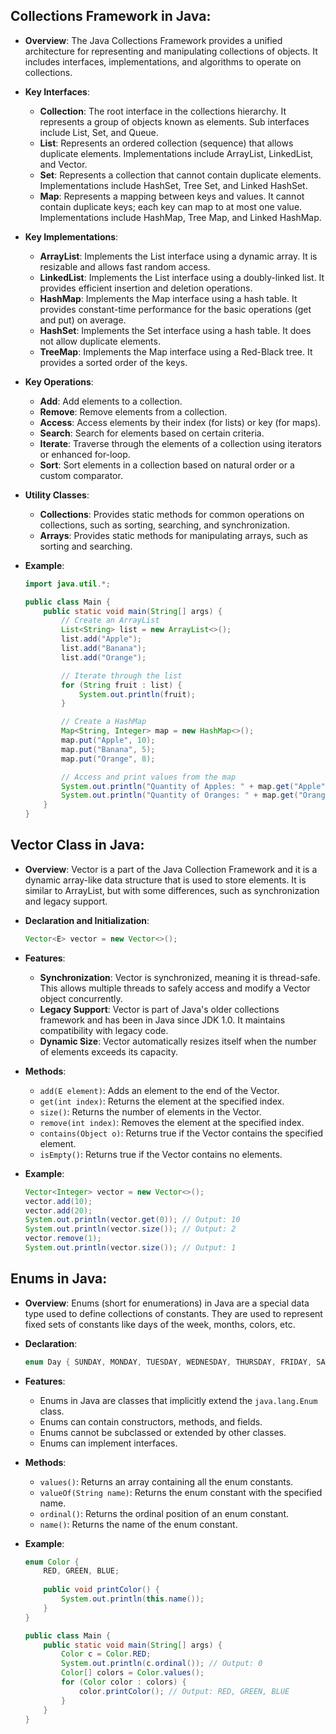 ## Collections Framework in Java:

- **Overview**: The Java Collections Framework provides a unified architecture for representing and manipulating collections of objects. It includes interfaces, implementations, and algorithms to operate on collections.

- **Key Interfaces**:
  - **Collection**: The root interface in the collections hierarchy. It represents a group of objects known as elements. Sub interfaces include List, Set, and Queue.
  - **List**: Represents an ordered collection (sequence) that allows duplicate elements. Implementations include ArrayList, LinkedList, and Vector.
  - **Set**: Represents a collection that cannot contain duplicate elements. Implementations include HashSet, Tree Set, and Linked HashSet.
  - **Map**: Represents a mapping between keys and values. It cannot contain duplicate keys; each key can map to at most one value. Implementations include HashMap, Tree Map, and Linked HashMap.

- **Key Implementations**:
  - **ArrayList**: Implements the List interface using a dynamic array. It is resizable and allows fast random access.
  - **LinkedList**: Implements the List interface using a doubly-linked list. It provides efficient insertion and deletion operations.
  - **HashMap**: Implements the Map interface using a hash table. It provides constant-time performance for the basic operations (get and put) on average.
  - **HashSet**: Implements the Set interface using a hash table. It does not allow duplicate elements.
  - **TreeMap**: Implements the Map interface using a Red-Black tree. It provides a sorted order of the keys.

- **Key Operations**:
  - **Add**: Add elements to a collection.
  - **Remove**: Remove elements from a collection.
  - **Access**: Access elements by their index (for lists) or key (for maps).
  - **Search**: Search for elements based on certain criteria.
  - **Iterate**: Traverse through the elements of a collection using iterators or enhanced for-loop.
  - **Sort**: Sort elements in a collection based on natural order or a custom comparator.

- **Utility Classes**:
  - **Collections**: Provides static methods for common operations on collections, such as sorting, searching, and synchronization.
  - **Arrays**: Provides static methods for manipulating arrays, such as sorting and searching.

- **Example**:
  ```java
  import java.util.*;

  public class Main {
      public static void main(String[] args) {
          // Create an ArrayList
          List<String> list = new ArrayList<>();
          list.add("Apple");
          list.add("Banana");
          list.add("Orange");

          // Iterate through the list
          for (String fruit : list) {
              System.out.println(fruit);
          }

          // Create a HashMap
          Map<String, Integer> map = new HashMap<>();
          map.put("Apple", 10);
          map.put("Banana", 5);
          map.put("Orange", 8);

          // Access and print values from the map
          System.out.println("Quantity of Apples: " + map.get("Apple"));
          System.out.println("Quantity of Oranges: " + map.get("Orange"));
      }
  }
  ```

## Vector Class in Java:

- **Overview**: Vector is a part of the Java Collection Framework and it is a dynamic array-like data structure that is used to store elements. It is similar to ArrayList, but with some differences, such as synchronization and legacy support.
  
- **Declaration and Initialization**:
  ```java
  Vector<E> vector = new Vector<>();
  ```

- **Features**:
  - **Synchronization**: Vector is synchronized, meaning it is thread-safe. This allows multiple threads to safely access and modify a Vector object concurrently.
  - **Legacy Support**: Vector is part of Java's older collections framework and has been in Java since JDK 1.0. It maintains compatibility with legacy code.
  - **Dynamic Size**: Vector automatically resizes itself when the number of elements exceeds its capacity.

- **Methods**:
  - `add(E element)`: Adds an element to the end of the Vector.
  - `get(int index)`: Returns the element at the specified index.
  - `size()`: Returns the number of elements in the Vector.
  - `remove(int index)`: Removes the element at the specified index.
  - `contains(Object o)`: Returns true if the Vector contains the specified element.
  - `isEmpty()`: Returns true if the Vector contains no elements.

- **Example**:
  ```java
  Vector<Integer> vector = new Vector<>();
  vector.add(10);
  vector.add(20);
  System.out.println(vector.get(0)); // Output: 10
  System.out.println(vector.size()); // Output: 2
  vector.remove(1);
  System.out.println(vector.size()); // Output: 1
  ```

## Enums in Java:

- **Overview**: Enums (short for enumerations) in Java are a special data type used to define collections of constants. They are used to represent fixed sets of constants like days of the week, months, colors, etc.

- **Declaration**:
  ```java
  enum Day { SUNDAY, MONDAY, TUESDAY, WEDNESDAY, THURSDAY, FRIDAY, SATURDAY }
  ```

- **Features**:
  - Enums in Java are classes that implicitly extend the `java.lang.Enum` class.
  - Enums can contain constructors, methods, and fields.
  - Enums cannot be subclassed or extended by other classes.
  - Enums can implement interfaces.

- **Methods**:
  - `values()`: Returns an array containing all the enum constants.
  - `valueOf(String name)`: Returns the enum constant with the specified name.
  - `ordinal()`: Returns the ordinal position of an enum constant.
  - `name()`: Returns the name of the enum constant.

- **Example**:
  ```java
  enum Color {
      RED, GREEN, BLUE;
      
      public void printColor() {
          System.out.println(this.name());
      }
  }
  
  public class Main {
      public static void main(String[] args) {
          Color c = Color.RED;
          System.out.println(c.ordinal()); // Output: 0
          Color[] colors = Color.values();
          for (Color color : colors) {
              color.printColor(); // Output: RED, GREEN, BLUE
          }
      }
  }
  ```
